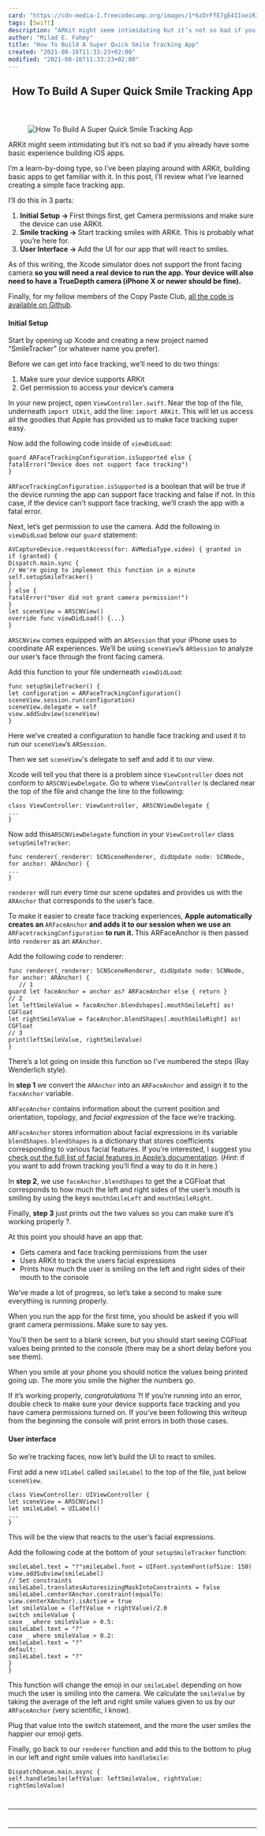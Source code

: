```yaml
---
card: "https://cdn-media-1.freecodecamp.org/images/1*6zDrFfE7gE4IIoeiR3IJiw.jpeg"
tags: [Swift]
description: "ARKit might seem intimidating but it’s not so bad if you alre"
author: "Milad E. Fahmy"
title: "How To Build A Super Quick Smile Tracking App"
created: "2021-08-16T11:33:23+02:00"
modified: "2021-08-16T11:33:23+02:00"
---
```

<div class="site-wrapper">
<main id="site-main" class="site-main outer">
<div class="inner">
<article class="post-full post tag-swift tag-ios tag-technology tag-software-development tag-augmented-reality ">
<header class="post-full-header">
<h1 class="post-full-title">How To Build A Super Quick Smile Tracking App</h1>
</header>
<figure class="post-full-image">
<picture>
<source media="(max-width: 700px)" sizes="1px" srcset="data:image/gif;base64,R0lGODlhAQABAIAAAAAAAP///yH5BAEAAAAALAAAAAABAAEAAAIBRAA7 1w">
<source media="(min-width: 701px)" sizes="(max-width: 800px) 400px,
(max-width: 1170px) 700px,
1400px" srcset="https://cdn-media-1.freecodecamp.org/images/1*6zDrFfE7gE4IIoeiR3IJiw.jpeg 300w,
https://cdn-media-1.freecodecamp.org/images/1*6zDrFfE7gE4IIoeiR3IJiw.jpeg 600w,
https://cdn-media-1.freecodecamp.org/images/1*6zDrFfE7gE4IIoeiR3IJiw.jpeg 1000w,
https://cdn-media-1.freecodecamp.org/images/1*6zDrFfE7gE4IIoeiR3IJiw.jpeg 2000w">
<img onerror="this.style.display='none'" src="https://cdn-media-1.freecodecamp.org/images/1*6zDrFfE7gE4IIoeiR3IJiw.jpeg" alt="How To Build A Super Quick Smile Tracking App">
</picture>
</figure>
<section class="post-full-content">
<div class="post-content">
<p>ARKit might seem intimidating but it’s not so bad if you already have some basic experience building iOS apps.</p><p>I’m a learn-by-doing type, so I’ve been playing around with ARKit, building basic apps to get familiar with it. In this post, I’ll review what I’ve learned creating a simple face tracking app.</p><p>I’ll do this in 3 parts:</p><ol><li><strong>Initial Setup → </strong>First things first, get Camera permissions and make sure the device can use ARKit.</li><li><strong>Smile tracking → </strong>Start tracking smiles with ARKit. This is probably what you’re here for.</li><li><strong>User Interface → </strong>Add the UI for our app that will react to smiles.</li></ol><p>As of this writing, the Xcode simulator does not support the front facing camera <strong>so you will need a real device to run the app. Your device will also need to have a TrueDepth camera (iPhone X or newer should be fine).</strong></p><p>Finally, for my fellow members of the Copy Paste Club, <a href="https://github.com/JakeShelley1/SmileTracker" rel="noopener">all the code is available on Github</a>.</p><h4 id="initial-setup"><strong>Initial Setup</strong></h4><p>Start by opening up Xcode and creating a new project named “SmileTracker” (or whatever name you prefer).</p><p>Before we can get into face tracking, we’ll need to do two things:</p><ol><li>Make sure your device supports ARKit</li><li>Get permission to access your device’s camera</li></ol><p>In your new project, open <code>ViewController.swift</code>. Near the top of the file, underneath <code>import UIKit</code>, add the line: <code>import ARKit</code>. This will let us access all the goodies that Apple has provided us to make face tracking super easy.</p><p>Now add the following code inside of <code>viewDidLoad</code>:</p><pre><code class="language-Swift">guard ARFaceTrackingConfiguration.isSupported else {
fatalError("Device does not support face tracking")
}</code></pre><p><code>ARFaceTrackingConfiguration.isSupported</code> is a boolean that will be true if the device running the app can support face tracking and false if not. In this case, if the device can’t support face tracking, we’ll crash the app with a fatal error.</p><p>Next, let’s get permission to use the camera. Add the following in <code>viewDidLoad</code> below our <code>guard</code> statement:</p><pre><code class="language-Swift">AVCaptureDevice.requestAccess(for: AVMediaType.video) { granted in
if (granted) {
Dispatch.main.sync {
// We're going to implement this function in a minute
self.setupSmileTracker()
}
} else {
fatalError("User did not grant camera permission!")
}
let sceneView = ARSCNView()
override func viewDidLoad() {...}
}</code></pre><p><code>ARSCNView</code> comes equipped with an <code>ARSession</code> that your iPhone uses to coordinate AR experiences. We’ll be using <code>sceneView</code>’s <code>ARSession</code> to analyze our user’s face through the front facing camera.</p><p>Add this function to your file underneath <code>viewDidLoad</code>:</p><pre><code>func setupSmileTracker() {
let configuration = ARFaceTrackingConfiguration()
sceneView.session.run(configuration)
sceneView.delegate = self
view.addSubview(sceneView)
}</code></pre><p>Here we’ve created a configuration to handle face tracking and used it to run our <code>sceneView</code>’s <code>ARSession</code>.</p><p>Then we set <code>sceneView</code>'s delegate to self and add it to our view.</p><p>Xcode will tell you that there is a problem since <code>ViewController</code> does not conform to <code>ARSCNViewDelegate</code>. Go to where <code>ViewController</code> is declared near the top of the file and change the line to the following:</p><pre><code>class ViewController: ViewController, ARSCNViewDelegate {
...
}</code></pre><p>Now add this<code>ARSCNViewDelegate</code> function in your <code>ViewController</code> class <code>setupSmileTracker</code>:</p><pre><code class="language-Swift">func renderer(_renderer: SCNSceneRenderer, didUpdate node: SCNNode, for anchor: ARAnchor) {
...
}</code></pre><p><code>renderer</code> will run every time our scene updates and provides us with the <code>ARAnchor</code> that corresponds to the user’s face.</p><p>To make it easier to create face tracking experiences, <strong>Apple automatically creates an </strong><code>ARFaceAnchor</code><strong> and adds it to our session when we use an </strong><code>ARFacetrackingConfiguration</code> <strong>to run it. </strong>This ARFaceAnchor is then passed into <code>renderer</code> as an <code>ARAnchor</code>.</p><p>Add the following code to renderer:</p><pre><code class="language-Swift">func renderer(_renderer: SCNSceneRenderer, didUpdate node: SCNNode, for anchor: ARAnchor) {
&nbsp;  // 1
guard let faceAnchor = anchor as? ARFaceAnchor else { return }
// 2
let leftSmileValue = faceAnchor.blendshapes[.mouthSmileLeft] as! CGFloat
let rightSmileValue = faceAnchor.blendShapes[.mouthSmileRight] as! CGFloat
// 3
print(leftSmileValue, rightSmileValue)
}</code></pre><p>There’s a lot going on inside this function so I’ve numbered the steps (Ray Wenderlich style).</p><p>In <strong>step 1 </strong>we convert the <code>ARAnchor</code> into an <code>ARFaceAnchor</code> and assign it to the <code>faceAnchor</code> variable.</p><p><code>ARFaceAnchor</code> contains information about the current position and orientation, topology, and <em>facial expression</em> of the face we’re tracking.</p><p><code>ARFaceAnchor</code> stores information about facial expressions in its variable <code>blendShapes</code>. <code>blendShapes</code> is a dictionary that stores coefficients corresponding to various facial features. If you’re interested, I suggest you <a href="https://developer.apple.com/documentation/arkit/arfaceanchor/blendshapelocation" rel="noopener">check out the full list of facial features in Apple’s documentation</a>. (<em>Hint</em>: if you want to add frown tracking you’ll find a way to do it in here.)</p><p>In <strong>step 2</strong>, we use <code>faceAnchor.blendShapes</code> to get the a CGFloat that corresponds to how much the left and right sides of the user’s mouth is smiling by using the keys <code>mouthSmileLeft</code> and <code>mouthSmileRight</code>.</p><p>Finally, <strong>step 3</strong> just prints out the two values so you can make sure it’s working properly ?.</p><p>At this point you should have an app that:</p><ul><li>Gets camera and face tracking permissions from the user</li><li>Uses ARKit to track the users facial expressions</li><li>Prints how much the user is smiling on the left and right sides of their mouth to the console</li></ul><p>We’ve made a lot of progress, so let’s take a second to make sure everything is running properly.</p><p>When you run the app for the first time, you should be asked if you will grant camera permissions. Make sure to say yes.</p><p>You’ll then be sent to a blank screen, but you should start seeing CGFloat values being printed to the console (there may be a short delay before you see them).</p><p>When you smile at your phone you should notice the values being printed going up. The more you smile the higher the numbers go.</p><p>If it’s working properly, <em>congratulations</em> ?! If you’re running into an error, double check to make sure your device supports face tracking and you have camera permissions turned on. If you’ve been following this writeup from the beginning the console will print errors in both those cases.</p><h4 id="user-interface">User interface</h4><p>So we’re tracking faces, now let’s build the UI to react to smiles.</p><p>First add a new <code>UILabel</code> called <code>smileLabel</code> to the top of the file, just below <code>sceneView</code>.</p><pre><code>class ViewController: UIViewController {
let sceneView = ARSCNView()
let smileLabel = UILabel()
...
}</code></pre><p>This will be the view that reacts to the user’s facial expressions.</p><p>Add the following code at the bottom of your <code>setupSmileTracker</code> function:</p><pre><code class="language-Swift">smileLabel.text = "?"smileLabel.font = UIFont.systemFont(ofSize: 150)
view.addSubview(smileLabel)
// Set constraints
smileLabel.translatesAutoresizingMaskIntoConstraints = false
smileLabel.centerXAnchor.constraint(equalTo: view.centerXAnchor).isActive = true
let smileValue = (leftValue + rightValue)/2.0
switch smileValue {
case _ where smileValue &gt; 0.5:
smileLabel.text = "?"
case _ where smileValue &gt; 0.2:
smileLabel.text = "?"
default:
smileLabel.text = "?"
}
} </code></pre><p>This function will change the emoji in our <code>smileLabel</code> depending on how much the user is smiling into the camera. We calculate the <code>smileValue</code> by taking the average of the left and right smile values given to us by our <code>ARFaceAnchor</code> (very scientific, I know).</p><p>Plug that value into the switch statement, and the more the user smiles the happier our emoji gets.</p><p>Finally, go back to our <code>renderer</code> function and add this to the bottom to plug in our left and right smile values into <code>handleSmile</code>:</p><pre><code>DispatchQueue.main.async {
self.handleSmile(leftValue: leftSmileValue, rightValue: rightSmileValue)
</div>
<hr>
<hr>
</section>
</article>
</div>
</main>
</div>
<!-- Google Tag Manager (noscript) -->
<!-- End Google Tag Manager (noscript) -->
